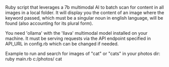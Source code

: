Ruby script that leverages a 7b multimodal AI to batch scan for content in all images in a local folder. It will display you the content of an image where the keyword passed, which must be a singular noun in english language, will be found (also accounting for its plural form).

You need 'ollama' with the 'llava' multimodal model installed on your machine.
It must be serving requests via the API endpoint specified in API_URL in config.rb which can be changed if needed.

Example to run and search for images of "cat" or "cats" in your photos dir:
ruby main.rb c:/photos/ cat
